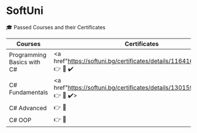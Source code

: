 # SoftUni
🎓  Passed Courses and their Certificates

| Courses  | Certificates |
| ------------- | ------------- |
| Programming Basics with C#  | <a href"https://softuni.bg/certificates/details/116416/0de805fe"> :point_right:  :scroll: :heavy_check_mark: |
| C# Fundamentals  | <a href"https://softuni.bg/certificates/details/130159/1f1f90bf" :point_right: :scroll: :heavy_check_mark:><a>|
| C# Advanced  | :point_right: :scroll:  |
| C# OOP  | :point_right: :scroll:  |
